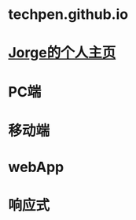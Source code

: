 # techpen.github.io
# <a href="https://techpen.github.io/" trank="_black">Jorge的个人主页</a>

# PC端

# 移动端

# webApp

# 响应式
